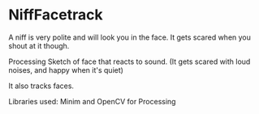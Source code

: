 # NiffFacetrack
A niff is very polite and will look you in the face. It gets scared when you shout at it though.

Processing Sketch of face that reacts to sound.
(It gets scared with loud noises, and happy when it's quiet)

It also tracks faces.

Libraries used:
Minim and OpenCV for Processing
